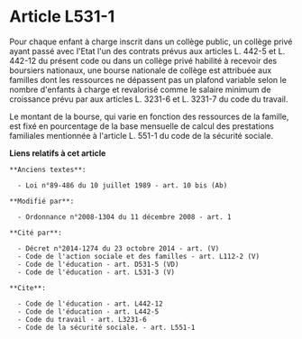 # Article L531-1

Pour chaque enfant à charge inscrit dans un collège public, un collège privé ayant passé avec l'Etat l'un des contrats prévus
aux articles L. 442-5 et L. 442-12 du présent code ou dans un collège privé habilité à recevoir des boursiers nationaux, une
bourse nationale de collège est attribuée aux familles dont les ressources ne dépassent pas un plafond variable selon le
nombre d'enfants à charge et revalorisé comme le salaire minimum de croissance prévu par aux articles L. 3231-6 et L. 3231-7
du code du travail. 

Le montant de la bourse, qui varie en fonction des ressources de la famille, est fixé en pourcentage de la base mensuelle de
calcul des prestations familiales mentionnée à l'article L. 551-1 du code de la sécurité sociale.

**Liens relatifs à cet article**

	**Anciens textes**:

	  - Loi n°89-486 du 10 juillet 1989 - art. 10 bis (Ab)

	**Modifié par**:

	  - Ordonnance n°2008-1304 du 11 décembre 2008 - art. 1

	**Cité par**:

	  - Décret n°2014-1274 du 23 octobre 2014 - art. (V)
	  - Code de l'action sociale et des familles - art. L112-2 (V)
	  - Code de l'éducation - art. D531-5 (VD)
	  - Code de l'éducation - art. L531-3 (V)

	**Cite**:

	  - Code de l'éducation - art. L442-12
	  - Code de l'éducation - art. L442-5
	  - Code du travail - art. L3231-6
	  - Code de la sécurité sociale. - art. L551-1
